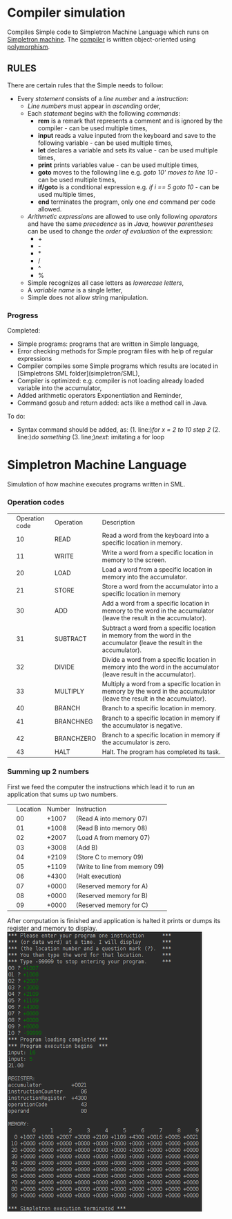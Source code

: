 # Compiler simulation
Compiles Simple code to Simpletron Machine Language which runs on [Simpletron machine](Simpletron.java).
The [compiler](compiler/Compiler.java) is written object-oriented using [polymorphism](https://en.wikipedia.org/wiki/Polymorphism_(computer_science)).
## RULES
There are certain rules that the Simple needs to follow:
<ul>
    <li>Every <i>statement</i> consists of a <i>line number</i> and a <i>instruction</i>:
        <ul><li><i>Line numbers</i> must appear in <i>ascending</i> order,</li>
            <li>Each <i>statement</i> begins with the following <i>commands</i>:
                <ul>
                    <li><b>rem</b> is a remark that represents a comment and is ignored by the compiler - can be used multiple times,</li>
                    <li><b>input</b> reads a value inputed from the keyboard and save to the following variable - can be used multiple times,</li>
                    <li><b>let</b> declares a variable and sets its value - can be used multiple times,</li>
                    <li><b>print</b> prints variables value - can be used multiple times,</li>
                    <li><b>goto</b> moves to the following line e.g. <i>goto 10' moves to line 10</i> - can be used multiple times,</li>
                    <li><b>if/goto</b> is a conditional expression e.g. <i>if i == 5 goto 10</i> - can be used multiple times,</li>
                    <li><b>end</b> terminates the program, only one <i>end</i> command per code allowed.</li>
                </ul>
            </li>
            <li><i>Arithmetic expressions</i> are allowed to use only following <i>operators</i> and have the same <i>precedence</i> as in <i>Java</i>, however <i>parentheses</i> can be used to change the <i>order of evaluation</i> of the expression:
                <ul>
                    <li>+</li>
                    <li>-</li>
                    <li>*</li>
                    <li>/</li>
                    <li>^</li>
                    <li>%</li>
                </ul>
            </li>
            <li>Simple recognizes all case letters as <i>lowercase letters</i>,</li>
            <li>A <i>variable name</i> is a single letter,</li>
            <li>Simple does not allow string manipulation.</li>
        </ul>
    </li>
</ul>

### Progress 

Completed:
<ul>
<li>Simple programs: programs that are written in Simple language,</li>
<li>Error checking methods for Simple program files with help of regular expressions</li>
<li>Compiler compiles some Simple programs which results are located in [Simpletrons SML folder](simpletron/SML),</li>
<li>Compiler is optimized: e.g. compiler is not loading already loaded variable into the accumulator,</li>
<li>Added arithmetic operators Exponentiation and Reminder,</li>
<li>Command gosub and return added: acts like a method call in Java.</li>
</ul>
To do:
<ul>
<li>Syntax command should be added, as: (1. line:)<i>for x = 2 to 10 step 2</i> (2. line:)<i>do something</i> (3. line;)<i>next</i>: imitating a for loop</li>
</ul>

# Simpletron Machine Language
Simulation of how machine executes programs written in SML.
### Operation codes
<table>
    <th>
        <td>Operation code</td>
        <td>Operation</td>
        <td>Description</td>
    </th>
    <tr>
        <td></td>
        <td>10</td>
        <td>READ</td>
        <td>Read a word from the keyboard into a specific location in memory.</td>
    </tr>
    <tr>
        <td></td>
        <td>11</td>
        <td>WRITE</td>
        <td>Write a word from a specific location in memory to the screen.</td>
    </tr>
    <tr>
        <td></td>
        <td>20</td>
        <td>LOAD</td>
        <td>Load a word from a specific location in memory into the accumulator.</td>
    </tr>
    <tr>
        <td></td>
        <td>21</td>
        <td>STORE</td>
        <td>Store a word from the accumulator into a specific location in memory</td>
    </tr>
    <tr>
        <td></td>
        <td>30</td>
        <td>ADD</td>
        <td>Add a word from a specific location in memory to the word in the accumulator (leave the result in the accumulator).</td>
    </tr>
    <tr>
        <td></td>
        <td>31</td>
        <td>SUBTRACT</td>
        <td>Subtract a word from a specific location in memory from the word in the accumulator (leave the result in the accumulator).</td>
    </tr>
    <tr>
        <td></td>
        <td>32</td>
        <td>DIVIDE</td>
        <td>Divide a word from a specific location in memory into the word in the accumulator (leave result in the accumulator).</td>
    </tr>
    <tr>
        <td></td>
        <td>33</td>
        <td>MULTIPLY</td>
        <td>Multiply a word from a specific location in memory by the word in the accumulator (leave the result in the accumulator).</td>
    </tr>
    <tr>
        <td></td>
        <td>40</td>
        <td>BRANCH</td>
        <td>Branch to a specific location in memory.</td>
    </tr>
    <tr>
        <td></td>
        <td>41</td>
        <td>BRANCHNEG</td>
        <td>Branch to a specific location in memory if the accumulator is negative.</td>
    </tr>
    <tr>
        <td></td>
        <td>42</td>
        <td>BRANCHZERO</td>
        <td>Branch to a specific location in memory if the accumulator is zero.</td>
    </tr>
    <tr>
        <td></td>
        <td>43</td>
        <td>HALT</td>
        <td>Halt. The program has completed its task.</td>
    </tr>
</table>

### Summing up 2 numbers
First we feed the computer the instructions which lead it to run an application that sums up two numbers.
<table>
    <th>
        <td>Location</td>
        <td>Number</td>
        <td>Instruction</td>
    </th>
    <tr>
        <td></td>
        <td>00</td>
        <td>+1007</td>
        <td>(Read A into memory 07)</td>
    </tr>
    <tr>
        <td></td>
        <td>01</td>
        <td>+1008</td>
        <td>(Read B into memory 08)</td>
    </tr>
    <tr>
        <td></td>
        <td>02</td>
        <td>+2007</td>
        <td>(Load A from memory 07)</td>
    </tr>
    <tr>
        <td></td>
        <td>03</td>
        <td>+3008</td>
        <td>(Add B)</td>
    </tr>
    <tr>
        <td></td>
        <td>04</td>
        <td>+2109</td>
        <td>(Store C to memory 09)</td>
    </tr>
    <tr>
        <td></td>
        <td>05</td>
        <td>+1109</td>
        <td>(Write to line from memory 09)</td>
    </tr>
    <tr>
        <td></td>
        <td>06</td>
        <td>+4300</td>
        <td>(Halt execution)</td>
    </tr>
    <tr>
        <td></td>
        <td>07</td>
        <td>+0000</td>
        <td>(Reserved memory for A)</td>
    </tr>
    <tr>
        <td></td>
        <td>08</td>
        <td>+0000</td>
        <td>(Reserved memory for B)</td>
    </tr>
    <tr>
        <td></td>
        <td>09</td>
        <td>+0000</td>
        <td>(Reserved memory for C)</td>
    </tr>
</table>

After computation is finished and application is halted it prints or dumps its register and memory to display.
![Simpletron](simpletronhardware/graphics/Simpletron.png)
